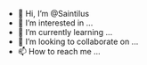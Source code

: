 - 👋 Hi, I’m @Saintilus
- 👀 I’m interested in ...
- 🌱 I’m currently learning ...
- 💞️ I’m looking to collaborate on ...
- 📫 How to reach me ...

<!---
Saintilus/Saintilus is a ✨ special ✨ repository because its `README.md` (this file) appears on your GitHub profile.
You can click the Preview link to take a look at your changes.
--->
